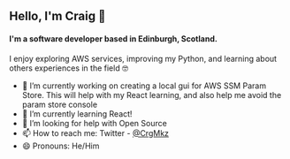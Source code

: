 ## Hello, I'm Craig 👋
#### I'm a software developer based in Edinburgh, Scotland. 
I enjoy exploring AWS services, improving my Python, and learning about others experiences in the field 🤓

- 🔭 I’m currently working on creating a local gui for AWS SSM Param Store. This will help with my React learning, and also help me avoid the param store console
- 🌱 I’m currently learning React!
- 🤔 I’m looking for help with Open Source
- 📫 How to reach me: Twitter - [@CrgMkz](https://twitter.com/CrgMkz)
- 😄 Pronouns: He/Him
